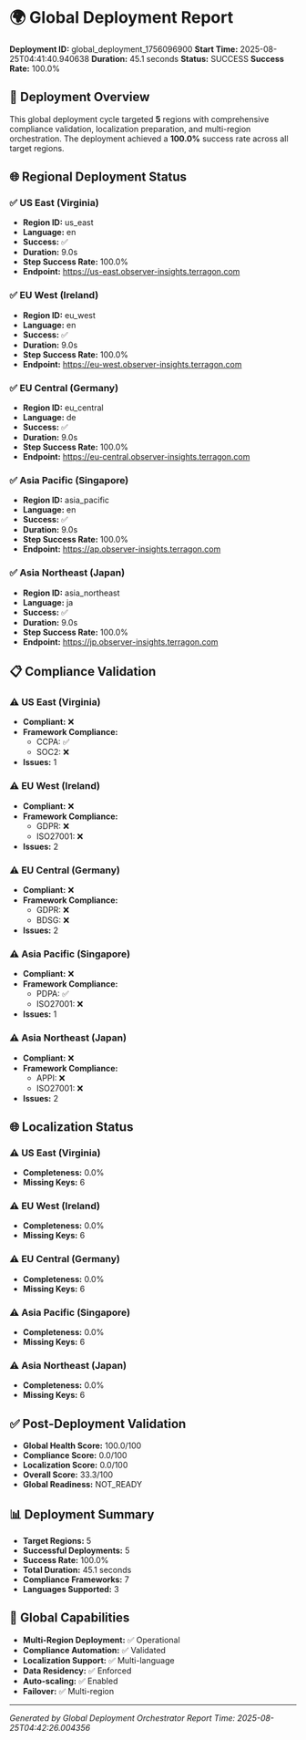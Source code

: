 # 🌍 Global Deployment Report

**Deployment ID:** global_deployment_1756096900
**Start Time:** 2025-08-25T04:41:40.940638
**Duration:** 45.1 seconds
**Status:** SUCCESS
**Success Rate:** 100.0%

## 🎯 Deployment Overview

This global deployment cycle targeted **5** regions with comprehensive compliance validation, localization preparation, and multi-region orchestration. The deployment achieved a **100.0%** success rate across all target regions.

## 🌐 Regional Deployment Status

### ✅ US East (Virginia)
- **Region ID:** us_east
- **Language:** en
- **Success:** ✅
- **Duration:** 9.0s
- **Step Success Rate:** 100.0%
- **Endpoint:** https://us-east.observer-insights.terragon.com

### ✅ EU West (Ireland)
- **Region ID:** eu_west
- **Language:** en
- **Success:** ✅
- **Duration:** 9.0s
- **Step Success Rate:** 100.0%
- **Endpoint:** https://eu-west.observer-insights.terragon.com

### ✅ EU Central (Germany)
- **Region ID:** eu_central
- **Language:** de
- **Success:** ✅
- **Duration:** 9.0s
- **Step Success Rate:** 100.0%
- **Endpoint:** https://eu-central.observer-insights.terragon.com

### ✅ Asia Pacific (Singapore)
- **Region ID:** asia_pacific
- **Language:** en
- **Success:** ✅
- **Duration:** 9.0s
- **Step Success Rate:** 100.0%
- **Endpoint:** https://ap.observer-insights.terragon.com

### ✅ Asia Northeast (Japan)
- **Region ID:** asia_northeast
- **Language:** ja
- **Success:** ✅
- **Duration:** 9.0s
- **Step Success Rate:** 100.0%
- **Endpoint:** https://jp.observer-insights.terragon.com

## 📋 Compliance Validation

### ⚠️ US East (Virginia)
- **Compliant:** ❌
- **Framework Compliance:**
  - CCPA: ✅
  - SOC2: ❌
- **Issues:** 1

### ⚠️ EU West (Ireland)
- **Compliant:** ❌
- **Framework Compliance:**
  - GDPR: ❌
  - ISO27001: ❌
- **Issues:** 2

### ⚠️ EU Central (Germany)
- **Compliant:** ❌
- **Framework Compliance:**
  - GDPR: ❌
  - BDSG: ❌
- **Issues:** 2

### ⚠️ Asia Pacific (Singapore)
- **Compliant:** ❌
- **Framework Compliance:**
  - PDPA: ✅
  - ISO27001: ❌
- **Issues:** 1

### ⚠️ Asia Northeast (Japan)
- **Compliant:** ❌
- **Framework Compliance:**
  - APPI: ❌
  - ISO27001: ❌
- **Issues:** 2

## 🌐 Localization Status

### ⚠️ US East (Virginia)
- **Completeness:** 0.0%
- **Missing Keys:** 6

### ⚠️ EU West (Ireland)
- **Completeness:** 0.0%
- **Missing Keys:** 6

### ⚠️ EU Central (Germany)
- **Completeness:** 0.0%
- **Missing Keys:** 6

### ⚠️ Asia Pacific (Singapore)
- **Completeness:** 0.0%
- **Missing Keys:** 6

### ⚠️ Asia Northeast (Japan)
- **Completeness:** 0.0%
- **Missing Keys:** 6

## ✅ Post-Deployment Validation

- **Global Health Score:** 100.0/100
- **Compliance Score:** 0.0/100
- **Localization Score:** 0.0/100
- **Overall Score:** 33.3/100
- **Global Readiness:** NOT_READY

## 📊 Deployment Summary

- **Target Regions:** 5
- **Successful Deployments:** 5
- **Success Rate:** 100.0%
- **Total Duration:** 45.1 seconds
- **Compliance Frameworks:** 7
- **Languages Supported:** 3

## 🎯 Global Capabilities

- **Multi-Region Deployment:** ✅ Operational
- **Compliance Automation:** ✅ Validated
- **Localization Support:** ✅ Multi-language
- **Data Residency:** ✅ Enforced
- **Auto-scaling:** ✅ Enabled
- **Failover:** ✅ Multi-region

---
*Generated by Global Deployment Orchestrator*
*Report Time: 2025-08-25T04:42:26.004356*

